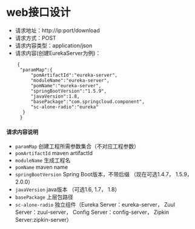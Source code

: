 # web接口设计

* 请求地址：http://ip:port/download
* 请求方式：POST
* 请求内容类型：application/json
* 请求内容(创建EurekaServer为例)：
```
    {
     "paramMap":{
         "pomArtifactId":"eureka-server",
         "moduleName":"eureka-server",
         "pomName":"eureka-server",
         "springBootVersion":"1.5.9",
         "javaVersion":1.8,
         "basePackage":"com.springcloud.component",
         "sc-alone-radio":"eureka"
      }
     }
 ```
 #### 请求内容说明
 * `paramMap` 创建工程所需参数集合（不对应工程参数）
 * `pomArtifactId` maven artifactId
 * `moduleName` 生成工程名
 * `pomName` maven name
 * `springBootVersion` Spring Boot版本，不带后缀 （现在可选1.4.7， 1.5.9， 2.0.0）
 * `javaVersion`  java版本 （可选1.6, 1.7， 1.8）
 * `basePackage` 上层包路径
 * `sc-alone-radio` 独立组件（Eureka Server：eureka-server， Zuul Server：zuul-server， Config Server：config-server， Zipkin Server:zipkin-server）
 